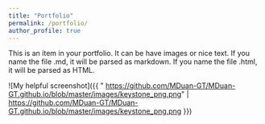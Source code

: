 ```yaml
---
title: "Portfolio"
permalink: /portfolio/
author_profile: true
---
```


This is an item in your portfolio. It can be have images or nice text. If you name the file .md, it will be parsed as markdown. If you name the file .html, it will be parsed as HTML. 

![My helpful screenshot]({{ " https://github.com/MDuan-GT/MDuan-GT.github.io/blob/master/images/keystone_png.png" |  https://github.com/MDuan-GT/MDuan-GT.github.io/blob/master/images/keystone_png.png }})



